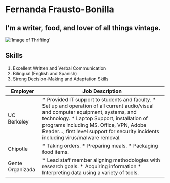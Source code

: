 # Fernanda Frausto-Bonilla
## I'm a writer, food, and lover of all things vintage.  
!['Image of Thrifting'](https://www.goodwillsew.com/hs-fs/hubfs/Interiror%20Thrifter.jpg?width=1200&name=Interiror%20Thrifter.jpg)
## Skills
1. Excellent Written and Verbal Communication
2. Bilingual (English and Spanish)
3. Strong Decision-Making and Adaptation Skills 

| Employer         | Job Description                                                                                                                                                                                                                                                                                                     |
|------------------|---------------------------------------------------------------------------------------------------------------------------------------------------------------------------------------------------------------------------------------------------------------------------------------------------------------------|
| UC Berkeley      | * Provided IT support to students and faculty. * Set up and operation of all current audio/visual and computer equipment, systems, and technology. * Laptop Support, installation of programs including MS. Office, VPN, Adobe Reader…, first level support for security incidents including virus/malware removal. |
| Chipotle         | * Taking orders. * Preparing meals. * Packaging food items.                                                                                                                                                                                                                                                         |
| Gente Organizada | * Lead staff member aligning methodologies with research goals. * Acquiring information * Interpreting data using a variety of tools.                                                                                                                                                                               |
